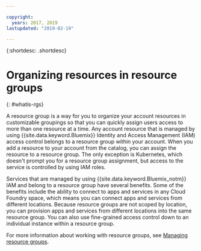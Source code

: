 ```yaml
---

copyright:
  years: 2017, 2019
lastupdated: "2019-02-19"

---
```


{:shortdesc: .shortdesc}

# Organizing resources in resource groups
{: #whatis-rgs}

A resource group is a way for you to organize your account resources in customizable groupings so that you can quickly assign users access to more than one resource at a time. Any account resource that is managed by using {{site.data.keyword.Bluemix}} Identity and Access Management (IAM) access control belongs to a resource group within your account. When you add a resource to your account from the catalog, you can assign the resource to a resource group. The only exception is Kubernetes, which doesn't prompt you for a resource group assignment, but access to the service is controlled by using IAM roles.

Services that are managed by using {{site.data.keyword.Bluemix_notm}} IAM and belong to a resource group have several benefits. Some of the benefits include the ability to connect to apps and services in any Cloud Foundry space, which means you can connect apps and services from different locations. Because resource groups are not scoped by location, you can provision apps and services from different locations into the same resource group. You can also use fine-grained access control down to an individual instance within a resource group.

For more information about working with resource groups, see [Managing resource groups](/docs/resources?topic=resources-rgs). 
